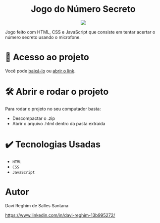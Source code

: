 <h1 align= "center">Jogo do Número Secreto</h1>
<p align="center">
  <img src="https://img.shields.io/badge/STATUS-FINALIZADO-green">
</p>
Jogo feito com HTML, CSS e JavaScript que consiste em tentar acertar o número secreto usando o microfone.

# 📁 Acesso ao projeto

Você pode <a href="https://github.com/DaviRSS1/jogo-numero-secreto/archive/refs/heads/main.zip">baixá-lo</a> ou <a href="https://jogo-numero-secreto-kappa-seven.vercel.app/">abrir o link</a>.

# 🛠️ Abrir e rodar o projeto

Para rodar o projeto no seu computador basta:
+ Descompactar o .zip
+ Abrir o arquivo .html dentro da pasta extraída

# ✔️ Tecnologias Usadas

- ``HTML``
- ``CSS``
- ``JavaScript`` 

# Autor

Davi Reghim de Salles Santana

https://www.linkedin.com/in/davi-reghim-13b995272/
